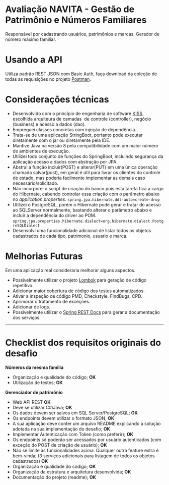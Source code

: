 # Avaliação NAVITA - Gestão de Patrimônio e Números Familiares
Responsável por cadastrando usuários, patrimônios e marcas.
Gerador de número máximo familiar.

# Usando a API
Utiliza padrão REST JSON com Basic Auth, faça download da coleção de todas as requisições no projeto [Postman](https://www.postman.com/downloads/).

# Considerações técnicas
* Desenvolvido com o princípio de engenharia de software [KISS](https://pt.wikipedia.org/wiki/Princ%C3%ADpio_KISS), escolhida arquiteura de camadas  de controle (controller), negócio (business) e acesso a dados (dao).
* Empreguei classes concretas com injeção de dependência.
* Trata-se de uma aplicação StringBoot, portanto pode executar diretamente com o jar ou diretamente pela IDE.
* Mantive Java na versão 8 pela compatibilidade com um maior número de ambientes de execução.
* Utilizei todo conjunto de funções do SpringBoot, incluindo segurança da aplicação acesso a dados com abstração por JPA.
* Abstrai a função incluir(POST) e alterar(PUT) em uma única operação chamada salvar(post), em geral é útil para livrar os clientes do controle de estado, mas poderia facilmente implementar as demais caso necessário/solicitado.  
* Não incorporei o script de criação do banco pois esta tarefa fica a cargo do Hibernate, cabendo controlar essa criação com o parâmetro abaixo no *application.properties*.
		`spring.jpa.hibernate.ddl-auto=create-drop`
* Utilizei o PostgreSQL, porém o Hibernate pode gerar e tratar do acesso ao SQLServer normalmente, bastando alterar o parâmetro abaixo e incluir a dependência do driver ao POM.
        `spring.jpa.properties.hibernate.dialect=org.hibernate.dialect.PostgreSQLDialect`
* Desenvolvi uma funcionalidade adicional de listar todos os objetos cadastrados de cada tipo, patrimonio, usuario e marca.

# Melhorias Futuras
Em uma aplicação real consideraria melhorar alguns aspectos.

* Possivelmente utilizar o projeto [Lombok](https://projectlombok.org) para geração de código repetitivo.
* Adicionar maior cobertura de código dos testes automatizados.
* Ativar a inspeção de código PMD, Checkstyle, FindBugs, CPD.
* Aprimorar o tratamento de exceções.
* Adicionar de logs.
* Possivelmente utilizar o [Spring REST Docs](https://spring.io/projects/spring-restdocs) para gerar a documentação dos serviços.

---
# Checklist dos requisitos originais do desafio
**Números da mesma familia**
* Organização e qualidade do código; **OK**
* Utilização de testes; **OK**

**Gerenciador de patrimônio**
* Web API REST **OK**
* Deve se utilizar C#/Java; **OK**
* Os dados devem ser salvos em SQL Server/PostgreSQL; **OK**
* Os endpoints devem utilizar o formato JSON; **OK**
* A sua aplicação deve conter um arquivo README explicando a solução adotada na sua
implementação do desafio; **OK**
* Implementar Autenticação com Token (como preferir); **OK**
* Os endpoints só poderão ser acessados por usuário autenticados (com exceção do POST de criação de usuário); **OK**
* Não se limite às funcionalidades acima. Qualquer outra feature extra é bem-vinda; (3 serviços adicionais para listagem de todos os objetos cadastrados) **OK**
* Organização e qualidade do código; **OK**
* Organização da estrutura e arquitetura desenvolvida; **OK**
* Documentação do projeto (readme); **OK**